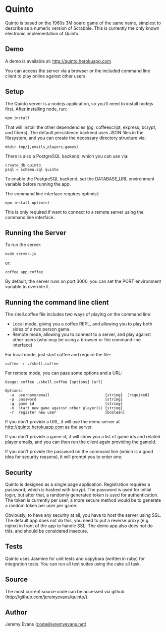 # Quinto

Quinto is based on the 1960s 3M board game of the same name, simplest to
describe as a numeric version of Scrabble.  This is currently the only
known electronic implementation of Quinto.

## Demo

A demo is available at: http://quinto.herokuapp.com

You can access the server via a browser or the included command line
client to play online against other users.

## Setup

The Quinto server is a nodejs application, so you'll need to install
nodejs first.  After installing node, run:

    npm install

That will install the other dependencies (pg, coffeescript, express,
bcrypt, and fibers).  The default persistence backend uses JSON files
in the filesystem, and you can create the necessary directory
structure via:

    mkdir tmp/{,emails,players,games}

There is also a PostgreSQL backend, which you can use via:

    create_db quinto
    psql < schema.sql quinto

To enable the PostgreSQL backend, set the DATABASE_URL environment
variable before running the app.

The command line interface requires optimist:

    npm install optimist

This is only required if want to connect to a remote server using
the command line interface.

## Running the Server

To run the server:

    node server.js

or:

    coffee app.coffee

By default, the server runs on port 3000, you can set the PORT
environment variable to override it.

## Running the command line client

The shell.coffee file includes two ways of playing on the command
line:

* Local mode, giving you a coffee REPL, and allowing you to play
  both sides of a two person game.
* Remote mode, allowing you to connect to a server, and play against
  other users (who may be using a browser or the command line
  interface)

For local mode, just start coffee and require the file:

    coffee -r ./shell.coffee

For remote mode, you can pass some options and a URL:

    Usage: coffee ./shell.coffee [options] [url]
    
    Options:
      -u  username/email                         [string]  [required]
      -p  password                               [string]
      -g  game id                                [string]
      -n  start new game against other player(s) [string]
      -r  register new user                      [boolean]

If you don't provide a URL, it will use the demo server at
http://quinto.herokuapp.com as the server.

If you don't provide a game id, it will show you a list
of game ids and related player emails, and you can then run the
client again providing the gameId.

If you don't provide the password on the command line (which is
a good idea for security reasons), it will prompt you to enter one.

## Security

Quinto is designed as a single page application.  Registration
requires a password, which is hashed with bcrypt.  The password is
used for initial login, but after that, a randomly generated token is
used for authentication.  The token is currently per user, a more
secure method would be to generate a random token per user per game.

Obviously, to have any security at all, you have to host the server
using SSL.  The default app does not do this, you need to put a
reverse proxy (e.g. nginx) in front of the app to handle SSL.  The
demo app also does not do this, and should be considered insecure.

## Tests

Quinto uses Jasmine for unit tests and capybara (written in ruby) for
integration tests.  You can run all test suites using the cake all
task.

## Source

The most current source code can be accessed via github
(http://github.com/jeremyevans/quinto/).

## Author

Jeremy Evans (code@jeremyevans.net)
